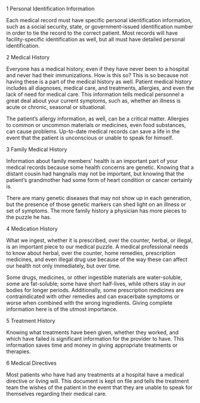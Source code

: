 1 Personal Identification Information

Each medical record must have specific personal identification information, such as a social security, state, or government-issued identification number in order to tie the record to the correct patient. Most records will have facility-specific identification as well, but all must have detailed personal identification.

2 Medical History

Everyone has a medical history, even if they have never been to a hospital and never had their immunizations. How is this so? This is so because not having these is a part of the medical history as well. Patient medical history includes all diagnoses, medical care, and treatments, allergies, and even the lack of need for medical care. This information tells medical personnel a great deal about your current symptoms, such as, whether an illness is acute or chronic, seasonal or situational.

The patient’s allergy information, as well, can be a critical matter. Allergies to common or uncommon materials or medicines, even food substances, can cause problems. Up-to-date medical records can save a life in the event that the patient is unconscious or unable to speak for himself.

3 Family Medical History

Information about family members' health is an important part of your medical records because some health concerns are genetic. Knowing that a distant cousin had hangnails may not be important, but knowing that the patient’s grandmother had some form of heart condition or cancer certainly is.

There are many genetic diseases that may not show up in each generation, but the presence of those genetic markers can shed light on an illness or set of symptoms. The more family history a physician has more pieces to the puzzle he has.

4 Medication History

What we ingest, whether it is prescribed, over the counter, herbal, or illegal, is an important piece to our medical puzzle. A medical professional needs to know about herbal, over the counter, home remedies, prescription medicines, and even illegal drug use because of the way these can affect our health not only immediately, but over time.

Some drugs, medicines, or other ingestible materials are water-soluble, some are fat-soluble; some have short half-lives, while others stay in our bodies for longer periods. Additionally, some prescription medicines are contraindicated with other remedies and can exacerbate symptoms or worse when combined with the wrong ingredients. Giving complete information here is of the utmost importance.

5 Treatment History

Knowing what treatments have been given, whether they worked, and which have failed is significant information for the provider to have. This information saves time and money in giving appropriate treatments or therapies.

6 Medical Directives

Most patients who have had any treatments at a hospital have a medical directive or living will. This document is kept on file and tells the treatment team the wishes of the patient in the event that they are unable to speak for themselves regarding their medical care.


